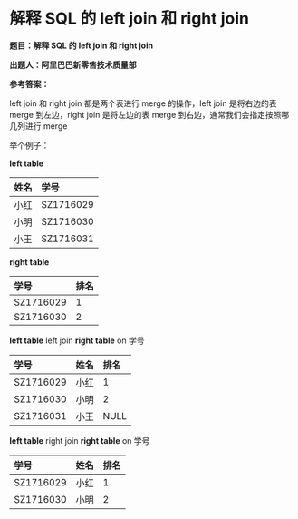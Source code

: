 # 解释 SQL 的 left join 和 right join



**题目：解释 SQL 的 left join 和 right join**

**出题人：阿里巴巴新零售技术质量部**

**参考答案：**

left join 和 right join 都是两个表进行 merge 的操作，left join 是将右边的表 merge 到左边，right join 是将左边的表 merge 到右边，通常我们会指定按照哪几列进行 merge

举个例子：

**left table**

| 姓名 | 学号 |
| :--- | :--- |
| 小红 | SZ1716029 |
| 小明 | SZ1716030 |
| 小王 | SZ1716031 |

**right table**

| 学号 | 排名 |
| :--- | :--- |
| SZ1716029 | 1 |
| SZ1716030 | 2 |

**left table** left join **right table** on 学号

| 学号 | 姓名 | 排名 |
| :--- | :--- | :--- |
| SZ1716029 | 小红 | 1 |
| SZ1716030 | 小明 | 2 |
| SZ1716031 | 小王 | NULL |

**left table** right join **right table** on 学号

| 学号 | 姓名 | 排名 |
| :--- | :--- | :--- |
| SZ1716029 | 小红 | 1 |
| SZ1716030 | 小明 | 2 |

